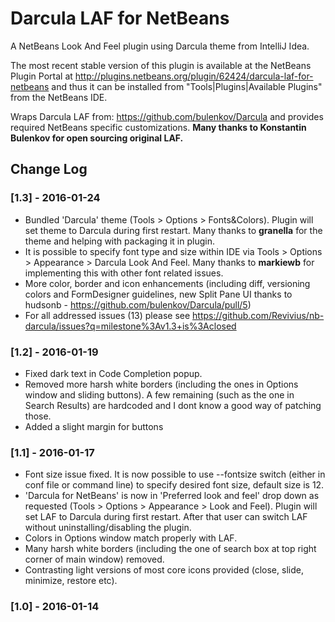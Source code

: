 # Darcula LAF for NetBeans

A NetBeans Look And Feel plugin using Darcula theme from IntelliJ Idea.

The most recent stable version of this plugin is available at the NetBeans Plugin Portal at http://plugins.netbeans.org/plugin/62424/darcula-laf-for-netbeans and thus it can be installed from "Tools|Plugins|Available Plugins" from the NetBeans IDE.

Wraps Darcula LAF from:  https://github.com/bulenkov/Darcula and provides required NetBeans specific customizations. **Many thanks to Konstantin Bulenkov for open sourcing original LAF.**

## Change Log

### [1.3] - 2016-01-24
 - Bundled 'Darcula' theme (Tools > Options > Fonts&Colors). Plugin will set theme to Darcula during first restart. Many thanks to **granella** for the theme and helping with packaging it in plugin.
 - It is possible to specify font type and size within IDE via Tools > Options > Appearance > Darcula Look And Feel. Many thanks to **markiewb** for implementing this with other font related issues.
 - More color, border and icon enhancements (including diff, versioning colors and FormDesigner guidelines, new Split Pane UI thanks to hudsonb - https://github.com/bulenkov/Darcula/pull/5)
 - For all addressed issues (13) please see https://github.com/Revivius/nb-darcula/issues?q=milestone%3Av1.3+is%3Aclosed

### [1.2] - 2016-01-19
 - Fixed dark text in Code Completion popup.
 - Removed more harsh white borders (including the ones in Options window and sliding buttons). A few remaining (such as the one in Search Results) are hardcoded and I dont know a good way of patching those.
 - Added a slight margin for buttons

### [1.1] - 2016-01-17
- Font size issue fixed. It is now possible to use --fontsize switch (either in conf file or command line) to specify desired font size, default size is 12.
- 'Darcula for NetBeans' is now in 'Preferred look and feel' drop down as requested (Tools > Options > Appearance > Look and Feel). Plugin will set LAF to Darcula during first restart. After that user can switch LAF without uninstalling/disabling the plugin.
- Colors in Options window match properly with LAF.
- Many harsh white borders (including the one of search box at top right corner of main window) removed.
- Contrasting light versions of most core icons provided (close, slide, minimize, restore etc).

### [1.0] - 2016-01-14
    
